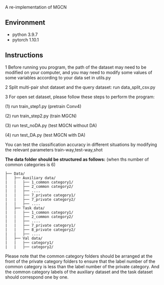 A re-implementation of MGCN

## Environment

* python 3.9.7
* pytorch 1.10.1

## Instructions

1 Before running you program, the path of the dataset may need to be modified on your computer,
  and you may need to modify some values of some variables according to your data set in utils.py

2 Split multi-pair shot dataset and the query dataset:
    run data_split_csv.py

3 For open set dataset, please follow these steps to perform the program:

(1) run train_step1.py (pretrain Conv4)

(2) run train_step2.py (train MGCN)

(3) run test_noDA.py (test MGCN without DA) 

(4) run test_DA.py (test MGCN with DA) 

You can test the classification accuracy in different situations by modifying the relevant parameters
train-way,test-way,shot

**The data folder should be structured as follows:** (when ths number of common categories is 6)

```
├── Data/
│   ├── Auxiliary data/
|   |   ├── 1_common category1/
|   |   ├── 2_common category2/
|   |   ├── ....
|   |   ├── 7_private category1/
|   |   ├── 7_private category2/
|   |   ├── ....
│   ├── Task data/
|   |   ├── 1_common category1/
|   |   ├── 2_common category2/
|   |   ├── ....
|   |   ├── 7_private category1/
|   |   ├── 8_private category2/
|   |   ├── ....
│   ├── Val data/
|   |   ├── category1/
|   |   ├── category2/
```
Please note that the common category folders should be arranged at the front of the private category folders to ensure that the label number of the common category is less than the label number of the private category. And the common category labels of the auxiliary dataset and the task dataset should correspond one by one.

